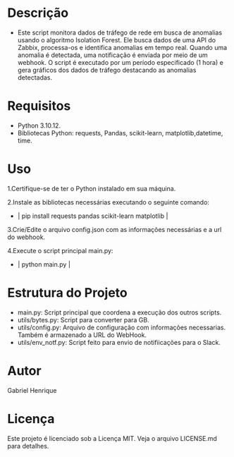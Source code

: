 # Descrição
- Este script monitora dados de tráfego de rede em busca de anomalias usando o algoritmo Isolation Forest. Ele busca dados de uma API do Zabbix, processa-os e identifica anomalias em tempo real. Quando uma anomalia é detectada, uma notificação é enviada por meio de um webhook. O script é executado por um período especificado (1 hora) e gera gráficos dos dados de tráfego destacando as anomalias detectadas.

# Requisitos
- Python 3.10.12.
- Bibliotecas Python: requests, Pandas, scikit-learn, matplotlib,datetime, time.

# Uso
1.Certifique-se de ter o Python instalado em sua máquina.

2.Instale as bibliotecas necessárias executando o seguinte comando:

- | pip install requests pandas scikit-learn matplotlib |

3.Crie/Edite o arquivo config.json com as informações necessárias e a url do webhook.

4.Execute o script principal main.py:

- | python main.py |

# Estrutura do Projeto
- main.py: Script principal que coordena a execução dos outros scripts.
- utils/bytes.py: Script para converter para GB.
- utils/config.py: Arquivo de configuração com informações necessarias. Também é armazenado a URL do WebHook.
- utils/env_notf.py: Script feito para envio de notifiicações para o Slack.

# Autor
Gabriel Henrique

# Licença
Este projeto é licenciado sob a Licença MIT. Veja o arquivo LICENSE.md para detalhes.